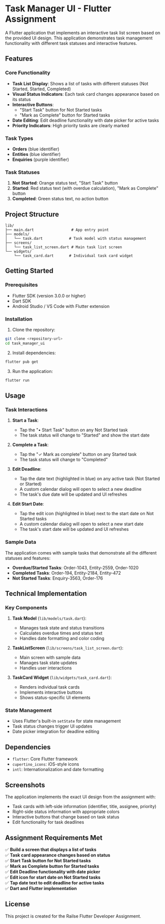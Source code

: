 # Task Manager UI - Flutter Assignment

A Flutter application that implements an interactive task list screen based on the provided UI design. This application demonstrates task management functionality with different task statuses and interactive features.

## Features

### Core Functionality
- **Task List Display**: Shows a list of tasks with different statuses (Not Started, Started, Completed)
- **Visual Status Indicators**: Each task card changes appearance based on its status
- **Interactive Buttons**: 
  - "Start Task" button for Not Started tasks
  - "Mark as Complete" button for Started tasks
- **Date Editing**: Edit deadline functionality with date picker for active tasks
- **Priority Indicators**: High priority tasks are clearly marked

### Task Types
- **Orders** (blue identifier)
- **Entities** (blue identifier) 
- **Enquiries** (purple identifier)

### Task Statuses
1. **Not Started**: Orange status text, "Start Task" button
2. **Started**: Red status text (with overdue calculation), "Mark as Complete" button
3. **Completed**: Green status text, no action button

## Project Structure

```
lib/
├── main.dart                 # App entry point
├── models/
│   └── task.dart            # Task model with status management
├── screens/
│   └── task_list_screen.dart # Main task list screen
└── widgets/
    └── task_card.dart       # Individual task card widget
```

## Getting Started

### Prerequisites
- Flutter SDK (version 3.0.0 or higher)
- Dart SDK
- Android Studio / VS Code with Flutter extension

### Installation

1. Clone the repository:
```bash
git clone <repository-url>
cd task_manager_ui
```

2. Install dependencies:
```bash
flutter pub get
```

3. Run the application:
```bash
flutter run
```

## Usage

### Task Interactions

1. **Start a Task**: 
   - Tap the "• Start Task" button on any Not Started task
   - The task status will change to "Started" and show the start date

2. **Complete a Task**:
   - Tap the "✓ Mark as complete" button on any Started task
   - The task status will change to "Completed"

3. **Edit Deadline**:
   - Tap the date text (highlighted in blue) on any active task (Not Started or Started)
   - A custom calendar dialog will open to select a new deadline
   - The task's due date will be updated and UI refreshes
4. **Edit Start Date**:
   - Tap the edit icon (highlighted in blue) next to the start date on Not Started tasks
   - A custom calendar dialog will open to select a new start date
   - The task's start date will be updated and UI refreshes

### Sample Data

The application comes with sample tasks that demonstrate all the different statuses and features:

- **Overdue/Started Tasks**: Order-1043, Entity-2559, Order-1020
- **Completed Tasks**: Order-194, Entity-2184, Entity-472  
- **Not Started Tasks**: Enquiry-3563, Order-176

## Technical Implementation

### Key Components

1. **Task Model** (`lib/models/task.dart`):
   - Manages task state and status transitions
   - Calculates overdue times and status text
   - Handles date formatting and color coding

2. **TaskListScreen** (`lib/screens/task_list_screen.dart`):
   - Main screen with sample data
   - Manages task state updates
   - Handles user interactions

3. **TaskCard Widget** (`lib/widgets/task_card.dart`):
   - Renders individual task cards
   - Implements interactive buttons
   - Shows status-specific UI elements

### State Management
- Uses Flutter's built-in `setState` for state management
- Task status changes trigger UI updates
- Date picker integration for deadline editing

## Dependencies

- `flutter`: Core Flutter framework
- `cupertino_icons`: iOS-style icons
- `intl`: Internationalization and date formatting

## Screenshots

The application implements the exact UI design from the assignment with:
- Task cards with left-side information (identifier, title, assignee, priority)
- Right-side status information with appropriate colors
- Interactive buttons that change based on task status
- Edit functionality for task deadlines

## Assignment Requirements Met

✅ **Build a screen that displays a list of tasks**  
✅ **Task card appearance changes based on status**  
✅ **Start Task button for Not Started tasks**  
✅ **Mark as Complete button for Started tasks**  
✅ **Edit Deadline functionality with date picker**  
✅ **Edit icon for start date on Not Started tasks**  
✅ **Tap date text to edit deadline for active tasks**  
✅ **Dart and Flutter implementation**

## License

This project is created for the Railse Flutter Developer Assignment.
